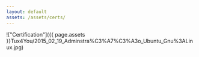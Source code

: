 ```yaml
---
layout: default
assets: /assets/certs/
---
```


<!-- THIS PAGE IS GENERATED BY SCRIPT - DO NOT EDIT BY HAND -->
<!-- THIS PAGE IS GENERATED BY SCRIPT - DO NOT EDIT BY HAND -->
<!-- THIS PAGE IS GENERATED BY SCRIPT - DO NOT EDIT BY HAND -->

!["Certification"]({{ page.assets }}Tux4You/2015_02_19_Adminstra%C3%A7%C3%A3o_Ubuntu_Gnu%3ALinux.jpg)
